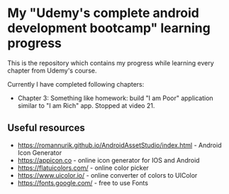 # My "Udemy's complete android development bootcamp" learning progress

This is the repository which contains my progress while learning every chapter from Udemy's course.

Currently I have completed following chapters:
* Chapter 3: Something like homework: build "I am Poor" application similar to "I am Rich" app. Stopped at video 21.

## Useful resources
* https://romannurik.github.io/AndroidAssetStudio/index.html - Android Icon Generator
* https://appicon.co - online icon generator for IOS and Android
* https://flatuicolors.com/ - online color picker
* https://www.uicolor.io/ - online converter of colors to UIColor
* https://fonts.google.com/ - free to use Fonts
